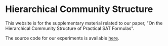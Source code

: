 # Hierarchical Community Structure
This website is for the supplementary material related to our paper, "On the Hierarchical Community Structure of Practical SAT Formulas".

The source code for our experiments is available [here](https://github.com/ChunxiaoIanLi/CDCL-proof-structural-analysis).
